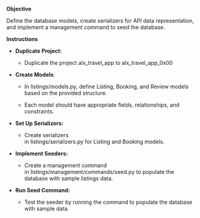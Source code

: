 **Objective**

Define the database models, create serializers for API data representation, and implement a management command to seed the database.

**Instructions**

*   **Duplicate Project:**
    
    *   Duplicate the project alx\_travel\_app to alx\_travel\_app\_0x00
        
*   **Create Models**:
    
    *   In listings/models.py, define Listing, Booking, and Review models based on the provided structure.
        
    *   Each model should have appropriate fields, relationships, and constraints.
        
*   **Set Up Serializers:**
    
    *   Create serializers in listings/serializers.py for Listing and Booking models.
        
*   **Implement Seeders:**
    
    *   Create a management command in listings/management/commands/seed.py to populate the database with sample listings data.
        
*   **Run Seed Command:**
    
    *   Test the seeder by running the command to populate the database with sample data.